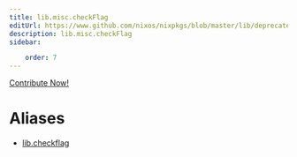 ```yaml
---
title: lib.misc.checkFlag
editUrl: https://www.github.com/nixos/nixpkgs/blob/master/lib/deprecated.nix#L57C15
description: lib.misc.checkFlag
sidebar:

    order: 7
---
```


<a href="https://www.github.com/nixos/nixpkgs/blob/master/lib/deprecated.nix#L57C15">Contribute Now!</a>


# Aliases

- [lib.checkflag](/nix-doc-comments/reference/lib/lib-checkflag)


